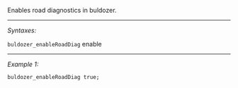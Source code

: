 Enables road diagnostics in buldozer.


---
*Syntaxes:*

`buldozer_enableRoadDiag` enable

---
*Example 1:*

```sqf
buldozer_enableRoadDiag true;
```